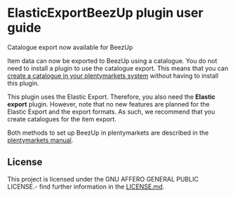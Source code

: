 
# ElasticExportBeezUp plugin user guide

<div class="alert alert-info" role="alert">
Catalogue export now available for BeezUp
 
Item data can now be exported to BeezUp using a catalogue. You do not need to install a plugin to use the catalogue export. This means that you can <a href="https://knowledge.plentymarkets.com/en-gb/manual/main/markets/beezup.html#catalogue-export" target="_blank">create a catalogue in your plentymarkets system</a> without having to install this plugin.
 
This plugin uses the Elastic Export. Therefore, you also need the **Elastic export** plugin. However, note that no new features are planned for the Elastic Export and the export formats. As such, we recommend that you create catalogues for the item export.
 
Both methods to set up BeezUp in plentymarkets are described in the <a href="https://knowledge.plentymarkets.com/en-gb/manual/main/markets/beezup.html" target="_blank">plentymarkets manual</a>.
</div>

## License

This project is licensed under the GNU AFFERO GENERAL PUBLIC LICENSE.- find further information in the [LICENSE.md](https://github.com/plentymarkets/plugin-elastic-export-beezup/blob/master/LICENSE.md).
